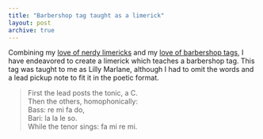 ```yaml
---
title: "Barbershop tag taught as a limerick"
layout: post
archive: true
---
```


Combining my <a href="{{ site.url }}/blog/music-nerd-limericks/">love of nerdy limericks</a> and my <a href="http://blog.classicalcode.com/category/music/barbershop/">love of barbershop tags</a>, I have endeavored to create a limerick which teaches a barbershop tag. This tag was taught to me as Lilly Marlane, although I had to omit the words and a lead pickup note to fit it in the poetic format.

> First the lead posts the tonic, a C.  
> Then the others, homophonically:  
> Bass: re mi fa do,  
> Bari: la la le so.  
> While the tenor sings: fa mi re mi.
